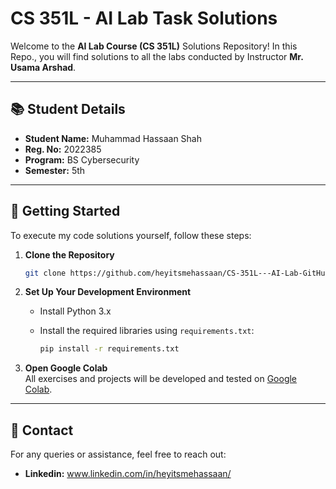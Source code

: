 # CS 351L - AI Lab Task Solutions

Welcome to the **AI Lab Course (CS 351L)** Solutions Repository! In this Repo., you will find solutions to all the labs conducted by Instructor **Mr. Usama Arshad**.

---

## 📚 **Student Details**

- **Student Name:** Muhammad Hassaan Shah
- **Reg. No:** 2022385
- **Program:** BS Cybersecurity  
- **Semester:** 5th  

---

## 🔧 **Getting Started**

To execute my code solutions yourself, follow these steps:

1. **Clone the Repository**  
   ```bash
   git clone https://github.com/heyitsmehassaan/CS-351L---AI-Lab-GitHub-Repository_2022385.git
   ```

2. **Set Up Your Development Environment**
   - Install Python 3.x
   - Install the required libraries using `requirements.txt`:
     
     ```bash
     pip install -r requirements.txt
     ```
3. **Open Google Colab**  
   All exercises and projects will be developed and tested on [Google Colab](https://colab.research.google.com/).

---
     
## 📧 **Contact**

For any queries or assistance, feel free to reach out:
- **Linkedin:** www.linkedin.com/in/heyitsmehassaan/

